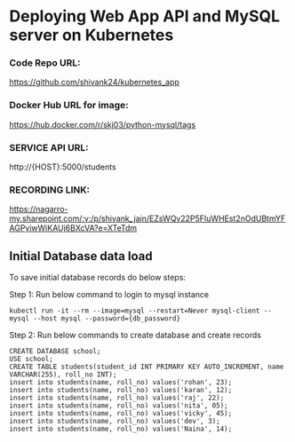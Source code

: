 # Deploying Web App API and MySQL server on Kubernetes

### Code Repo URL:
https://github.com/shivank24/kubernetes_app


### Docker Hub URL for image:
https://hub.docker.com/r/skj03/python-mysql/tags

### SERVICE API URL:
http://{HOST}:5000/students

### RECORDING LINK:
https://nagarro-my.sharepoint.com/:v:/p/shivank_jain/EZsWQv22P5FIuWHEst2nOdUBtmYFAGPyiwWiKAUj6BXcVA?e=XTeTdm


## Initial Database data load
To save initial database records do below steps:

Step 1: Run below command to login to mysql instance
```
kubectl run -it --rm --image=mysql --restart=Never mysql-client -- mysql --host mysql --password={db_password}
```

Step 2: Run below commands to create database and create records
```
CREATE DATABASE school;
USE school;
CREATE TABLE students(student_id INT PRIMARY KEY AUTO_INCREMENT, name VARCHAR(255), roll_no INT);
insert into students(name, roll_no) values('rohan', 23);
insert into students(name, roll_no) values('karan', 12);
insert into students(name, roll_no) values('raj', 22);
insert into students(name, roll_no) values('nita', 05);
insert into students(name, roll_no) values('vicky', 45);
insert into students(name, roll_no) values('dev', 3);
insert into students(name, roll_no) values('Naina', 14);
```
